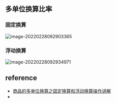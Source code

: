 ## 多单位换算比率

### 固定换算

![image-20220228092903365](https://gitee.com/KelvinFan/oss/raw/master/uPic/image-20220228092903365.png)



### 浮动换算

![image-20220228092934971](https://gitee.com/KelvinFan/oss/raw/master/uPic/image-20220228092934971.png)





## reference

- [商品的多单位换算之固定换算和浮动换算操作讲解](https://zhuanlan.zhihu.com/p/341737104)
- 